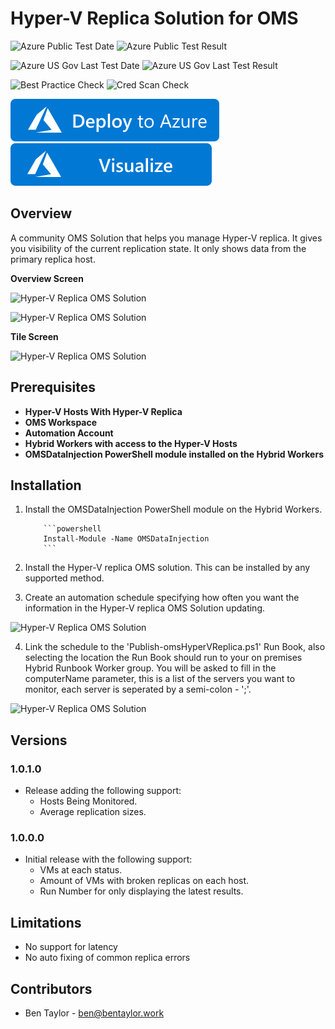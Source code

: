 # Hyper-V Replica Solution for OMS

![Azure Public Test Date](https://azurequickstartsservice.blob.core.windows.net/badges/oms-hyperv-replica-solution/PublicLastTestDate.svg)
![Azure Public Test Result](https://azurequickstartsservice.blob.core.windows.net/badges/oms-hyperv-replica-solution/PublicDeployment.svg)

![Azure US Gov Last Test Date](https://azurequickstartsservice.blob.core.windows.net/badges/oms-hyperv-replica-solution/FairfaxLastTestDate.svg)
![Azure US Gov Last Test Result](https://azurequickstartsservice.blob.core.windows.net/badges/oms-hyperv-replica-solution/FairfaxDeployment.svg)

![Best Practice Check](https://azurequickstartsservice.blob.core.windows.net/badges/oms-hyperv-replica-solution/BestPracticeResult.svg)
![Cred Scan Check](https://azurequickstartsservice.blob.core.windows.net/badges/oms-hyperv-replica-solution/CredScanResult.svg)

[![Deploy to Azure](https://raw.githubusercontent.com/Azure/azure-quickstart-templates/master/1-CONTRIBUTION-GUIDE/images/deploytoazure.svg?sanitize=true)](https://portal.azure.com/#create/Microsoft.Template/uri/https%3A%2F%2Fraw.githubusercontent.com%2FAzure%2Fazure-quickstart-templates%2Fmaster%2Foms-hyperv-replica-solution%2Fazuredeploy.json)
[![Deploy to Azure](https://raw.githubusercontent.com/Azure/azure-quickstart-templates/master/1-CONTRIBUTION-GUIDE/images/visualizebutton.svg?sanitize=true)](http://armviz.io/#/?load=https%3A%2F%2Fraw.githubusercontent.com%2FAzure%2Fazure-quickstart-templates%2Fmaster%2Foms-hyperv-replica-solution%2Fazuredeploy.json)

## Overview

A community OMS Solution that helps you manage Hyper-V replica. It gives you
visibility of the current replication state. It only shows data from the primary
replica host.

**Overview Screen**

![Hyper-V Replica OMS Solution](images/hypervReplicaOMSOverview01.PNG "Hyper-V Replica OMS Solution Overview")

![Hyper-V Replica OMS Solution](images/hypervReplicaOMSOverview02.PNG "Hyper-V Replica OMS Solution Overview")

**Tile Screen**

![Hyper-V Replica OMS Solution](images/hypervReplicaOMSTile.png "Hyper-V Replica OMS Solution Tile")

## Prerequisites

- **Hyper-V Hosts With Hyper-V Replica**
- **OMS Workspace**
- **Automation Account**
- **Hybrid Workers with access to the Hyper-V Hosts**
- **OMSDataInjection PowerShell module installed on the Hybrid Workers**

## Installation

1.  Install the OMSDataInjection PowerShell module on the Hybrid Workers.

        	```powershell
        	Install-Module -Name OMSDataInjection
        	```

2.  Install the Hyper-V replica OMS solution. This can be installed by any
    supported method.

3.  Create an automation schedule specifying how often you want the information
    in the Hyper-V replica OMS Solution updating.

![Hyper-V Replica OMS Solution](images/hypervReplicaOMSSchedule.png "Azure Automation Schedule")

4. Link the schedule to the 'Publish-omsHyperVReplica.ps1' Run Book, also
   selecting the location the Run Book should run to your on premises Hybrid
   Runbook Worker group. You will be asked to fill in the computerName
   parameter, this is a list of the servers you want to monitor, each server is
   seperated by a semi-colon - ';'.

![Hyper-V Replica OMS Solution](images/hypervReplicaOMSLinkSchedule.png "Azure Automation Linking Schedule")

## Versions

### 1.0.1.0

- Release adding the following support:
  - Hosts Being Monitored.
  - Average replication sizes.

### 1.0.0.0

- Initial release with the following support:
  - VMs at each status.
  - Amount of VMs with broken replicas on each host.
  - Run Number for only displaying the latest results.

## Limitations

- No support for latency
- No auto fixing of common replica errors

## Contributors

- Ben Taylor - ben@bentaylor.work
